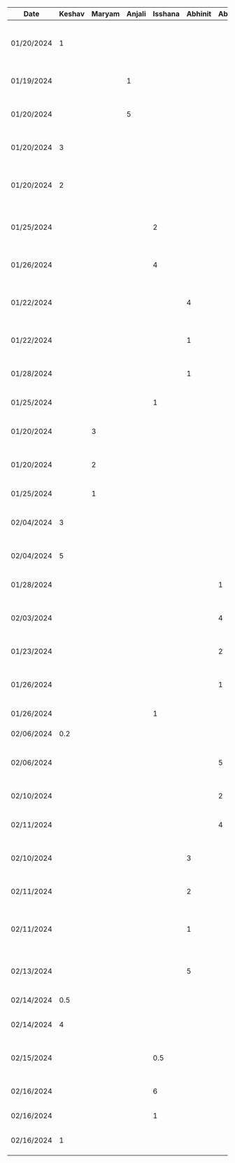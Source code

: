 | Date       | Keshav | Maryam | Anjali | Isshana | Abhinit | Abhinav | Task                                                    |
| ---------- | ------ | ------ | ------ | ------- | ------- | ------- | ------------------------------------------------------- |
| 01/20/2024 | 1      |        |        |         |         |         | Configure Repository permissions, README, timelog       |
| 01/19/2024 |        |        | 1      |         |         |         | List out all of the functional properties               |
| 01/20/2024 |        |        | 5      |         |         |         | Created the mockups for 2 functional properties         |
| 01/20/2024 | 3      |        |        |         |         |         | D1 work on NFPs and User Population                     |
| 01/20/2024 | 2      |        |        |         |         |         | Figma mockups for Notifications and the Feedback system |
| 01/25/2024 |        |        |        | 2       |         |         | Create user scenarios for adding club event             |
| 01/26/2024 |        |        |        | 4       |         |         | Created Figma mockups for 2 functional properties       |
| 01/22/2024 |        |        |        |         | 4       |         | Created user scenarios for searching clubs & recs       |
| 01/22/2024 |        |        |        |         | 1       |         | Added to stakeholders and human human values            |
| 01/28/2024 |        |        |        |         | 1       |         | Presentation Slides Prep + Review                       |
| 01/25/2024 |        |        |        | 1       |         |         | Created presentation slides                             |
| 01/20/2024 |        | 3      |        |         |         |         | Wrote the introduction for the report                   |
| 01/20/2024 |        | 2      |        |         |         |         | Figma mockups for recommendation system                 |
| 01/25/2024 |        | 1      |        |         |         |         | Proof read report                                       |
| 02/04/2024 | 3      |        |        |         |         |         | Boilerplate code, prisma setup, postgres db creation    |
| 02/04/2024 | 5      |        |        |         |         |         | User login/registration and all auth                    |
| 01/28/2024 |        |        |        |         |         | 1       | Worked on my slides for the presentation                |
| 02/03/2024 |        |        |        |         |         | 4       | Designed a SQL Database Schema for the project          |
| 01/23/2024 |        |        |        |         |         | 2       | Added on to stakeholders in project proposal            |
| 01/26/2024 |        |        |        |         |         | 1       | Proof read proposal report and made minor edits         |
| 01/26/2024 |        |        |        | 1       |         |         | Proof read the report                                   |
| 02/06/2024 | 0.2    |        |        |         |         |         | Autogenerate db model                                   |
| 02/06/2024 |        |        |        |         |         | 5       | Setup dev environments locally & built Club APIs        |
| 02/10/2024 |        |        |        |         |         | 2       | Added ClubAdmin and Club APIs                           |
| 02/11/2024 |        |        |        |         |         | 4       | Connected Auth to APIs; added some more APIs            |
| 02/10/2024 |        |        |        |         | 3       |         | Setup dev environment locally + tested out endpoints    |
| 02/11/2024 |        |        |        |         | 2       |         | Reviewed ClubAdmin + Club APIs                          |
| 02/11/2024 |        |        |        |         | 1       |         | Scoped club approval, club admin config and events CRUD |
| 02/13/2024 |        |        |        |         | 5       |         | Implemented Club approval + Categories endpoints        |
| 02/14/2024 | 0.5    |        |        |         |         |         | GET endpoint for user by ID                             |
| 02/14/2024 | 4      |        |        |         |         |         | D2 writeup + auto format code                           |
| 02/15/2024 |        |        |        | 0.5     |         |         | Modified club discussions in the database schemma       |
| 02/16/2024 |        |        |        | 6       |         |         | Implemented club discussions backend                    |
| 02/16/2024 |        |        |        | 1       |         |         | Reviewed D2 writeup                                     |
| 02/16/2024 | 1      |        |        |         |         |         | Debug club discussions backend                          |
